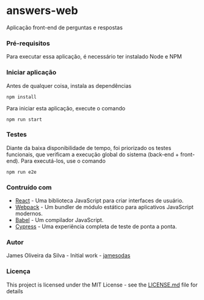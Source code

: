 # answers-web

Aplicação front-end de perguntas e respostas

### Pré-requisitos

Para executar essa aplicação, é necessário ter instalado Node e NPM

### Iniciar aplicação

Antes de qualquer coisa, instala as dependências
```
npm install
```
Para iniciar esta aplicação, execute o comando
```
npm run start
```
### Testes

Diante da baixa disponibilidade de tempo, foi priorizado os testes funcionais, que verificam a execução global do sistema (back-end + front-end). Para executá-los, use o comando
```
npm run e2e
```

### Contruído com
- [React](https://pt-br.reactjs.org/) - Uma biblioteca JavaScript para criar interfaces de usuário.
- [Webpack](https://webpack.js.org/) - Um bundler de módulo estático para aplicativos JavaScript modernos.
- [Babel](https://babeljs.io/) - Um compilador JavaScript.
- [Cypress](https://www.cypress.io/) - Uma experiência completa de teste de ponta a ponta.

### Autor
James Oliveira da Silva - Initial work - [jamesodas](https://github.com/jamesodas)

### Licença

This project is licensed under the MIT License - see the [LICENSE.md](https://github.com/jamesdasilva/answers-web/blob/master/LICENSE) file for details
